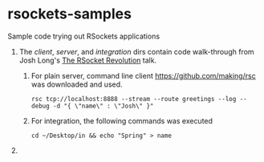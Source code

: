 # rsockets-samples
Sample code trying out RSockets applications

1. The *client*, *server*, and *integration* dirs contain code walk-through from Josh Long's [The RSocket Revolution](https://www.youtube.com/watch?v=ipVfRdl5SP0) talk.

   1. For plain server, command line client https://github.com/making/rsc was downloaded and used.

      `rsc tcp://localhost:8888 --stream --route greetings --log --debug -d "{ \"name\" : \"Josh\" }"`

   2. For integration, the following commands was executed

      `cd ~/Desktop/in && echo "Spring" > name`

2. 


